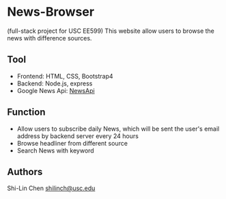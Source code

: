 # News-Browser

(full-stack project for USC EE599)
This website allow users to browse the news with difference sources.

## Tool
* Frontend: HTML, CSS, Bootstrap4
* Backend: Node.js, express
* Google News Api: [NewsApi](https://newsapi.org)

## Function
* Allow users to subscribe daily News, which will be sent the user's email address by backend server every 24 hours
* Browse headliner from different source
* Search News with keyword

## Authors
Shi-Lin Chen shilinch@usc.edu
